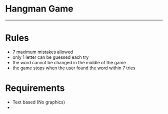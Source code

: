 # Hangman Game

---

# Rules

- 7 maximum mistakes allowed
- only 1 letter can be guessed each try
- the word cannot be changed in the middle of the game
- the game stops when the user found the word within 7 tries

# Requirements

- Text based (No graphics)
- 